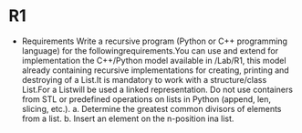 # R1

* Requirements
    Write a recursive program (Python or C++ programming language) for the followingrequirements.You can use and extend for implementation the C++/Python model available in /Lab/R1, this model already containing recursive implementations for creating, printing and destroying of a List.It is mandatory to work with a structure/class List.For a Listwill be used a linked representation. Do not use containers from STL or predefined operations on lists in Python (append, len, slicing, etc.).
    a. Determine the greatest common divisors of elements from a list. 
    b. Insert an element on the n-position ina list.